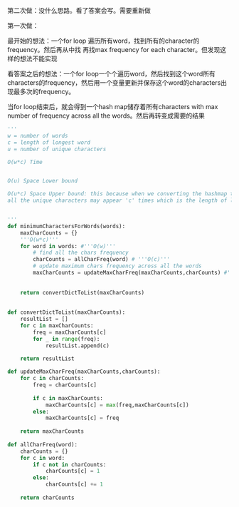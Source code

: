 第二次做：没什么思路。看了答案会写。需要重新做


第一次做：

最开始的想法：一个for loop 遍历所有word，找到所有的character的frequency。然后再从中找
再找max frequency for each character。但发现这样的想法不能实现

看答案之后的想法：一个for loop一个个遍历word，然后找到这个word所有characters的frequency，然后用一个变量更新并保存这个word的characters出现最多次的frequency。

当for loop结束后，就会得到一个hash map储存着所有characters with max number of frequency across all the words。然后再转变成需要的结果

```python
'''
w = number of words
c = length of longest word
u = number of unique characters

O(w*c) Time 


O(u) Space Lower bound

O(u*c) Space Upper bound: this because when we converting the hashmap to list, 
all the unique characters may appear 'c' times which is the length of longest word


'''
def minimumCharactersForWords(words):
	maxCharCounts = {}
	'''O(w*c)'''
	for word in words: #'''O(w)'''
		# find all the chars frequency 
		charCounts = allCharFreq(word) # '''O(c)'''
		# update maximum chars frequency across all the words
		maxCharCounts = updateMaxCharFreq(maxCharCounts,charCounts) #'''O(c)'''
	
	
    return convertDictToList(maxCharCounts)
	
	
def convertDictToList(maxCharCounts):
	resultList = []
	for c in maxCharCounts:
		freq = maxCharCounts[c]
		for _ in range(freq):
			resultList.append(c)

	return resultList
		
def updateMaxCharFreq(maxCharCounts,charCounts):
	for c in charCounts:
		freq = charCounts[c]
		
		if c in maxCharCounts:
			maxCharCounts[c] = max(freq,maxCharCounts[c])
		else:
			maxCharCounts[c] = freq
			
	return maxCharCounts
	
def allCharFreq(word):
	charCounts = {}
	for c in word:
		if c not in charCounts:
			charCounts[c] = 1
		else:
			charCounts[c] += 1
	
	return charCounts
	
	
	
	
	
	
	
	
	
	
	
	
	
	

```